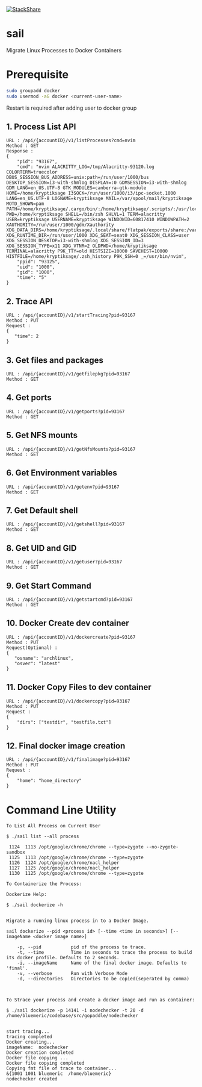 [![StackShare](http://img.shields.io/badge/tech-stack-0690fa.svg?style=flat)](https://stackshare.io/gopaddleio/gopaddle)

# sail
Migrate Linux Processes to Docker Containers

# Prerequisite
```sh
sudo groupadd docker
sudo usermod -aG docker <current-user-name>
```
Restart is required after adding user to docker group
## 1. Process List API
```
URL : /api/{accountID}/v1/listProcesses?cmd=nvim
Method : GET
Response :
{
    "pid": "93167",
    "cmd": "nvim ALACRITTY_LOG=/tmp/Alacritty-93120.log COLORTERM=truecolor DBUS_SESSION_BUS_ADDRESS=unix:path=/run/user/1000/bus DESKTOP_SESSION=i3-with-shmlog DISPLAY=:0 GDMSESSION=i3-with-shmlog GDM_LANG=en_US.UTF-8 GTK_MODULES=canberra-gtk-module HOME=/home/kryptiksage I3SOCK=/run/user/1000/i3/ipc-socket.1000 LANG=en_US.UTF-8 LOGNAME=kryptiksage MAIL=/var/spool/mail/kryptiksage MOTD_SHOWN=pam PATH=/home/kryptiksage/.cargo/bin/:/home/kryptiksage/.scripts/:/usr/local/bin:/usr/local/sbin:/usr/bin:/usr/bin/site_perl:/usr/bin/vendor_perl:/usr/bin/core_perl PWD=/home/kryptiksage SHELL=/bin/zsh SHLVL=1 TERM=alacritty USER=kryptiksage USERNAME=kryptiksage WINDOWID=60817410 WINDOWPATH=2 XAUTHORITY=/run/user/1000/gdm/Xauthority XDG_DATA_DIRS=/home/kryptiksage/.local/share/flatpak/exports/share:/var/lib/flatpak/exports/share:/usr/local/share:/usr/share XDG_RUNTIME_DIR=/run/user/1000 XDG_SEAT=seat0 XDG_SESSION_CLASS=user XDG_SESSION_DESKTOP=i3-with-shmlog XDG_SESSION_ID=3 XDG_SESSION_TYPE=x11 XDG_VTNR=2 OLDPWD=/home/kryptiksage TERMINAL=alacritty P9K_TTY=old HISTSIZE=10000 SAVEHIST=10000 HISTFILE=/home/kryptiksage/.zsh_history P9K_SSH=0 _=/usr/bin/nvim",
    "ppid": "93125",
    "uid": "1000",
    "gid": "1000",
    "time": "5"
}
```
## 2. Trace API
```
URL : /api/{accountID}/v1/startTracing?pid=93167
Method : PUT
Request :
{
   "time": 2
}
```
## 3. Get files and packages
```
URL : /api/{accountID}/v1/getfilepkg?pid=93167
Method : GET
```
## 4. Get ports
```
URL : /api/{accountID}/v1/getports?pid=93167
Method : GET
```
## 5. Get NFS mounts
```
URL : /api/{accountID}/v1/getNfsMounts?pid=93167
Method : GET
```
## 6. Get Environment variables
```
URL : /api/{accountID}/v1/getenv?pid=93167
Method : GET
```
## 7. Get Default shell
```
URL : /api/{accountID}/v1/getshell?pid=93167
Method : GET
```
## 8. Get UID and GID
```
URL : /api/{accountID}/v1/getuser?pid=93167
Method : GET
```
## 9. Get Start Command
```
URL : /api/{accountID}/v1/getstartcmd?pid=93167
Method : GET
```
## 10. Docker Create dev container
```
URL : /api/{accountID}/v1/dockercreate?pid=93167
Method : PUT
Request(Optional) :
{
   "osname": "archlinux",
   "osver": "latest"
}
```
## 11. Docker Copy Files to dev container
```
URL : /api/{accountID}/v1/dockercopy?pid=93167
Method : PUT
Request :
{
    "dirs": ["testdir", "testfile.txt"]
}
```
## 12. Final docker image creation
```
URL : /api/{accountID}/v1/finalimage?pid=93167
Method : PUT
Request :
{
    "home": "home_directory"
}
```

# Command Line Utility
```
To List All Process on Current User

$ ./sail list --all process

 1124  1113 /opt/google/chrome/chrome --type=zygote --no-zygote-sandbox
 1125  1113 /opt/google/chrome/chrome --type=zygote
 1126  1124 /opt/google/chrome/nacl_helper
 1127  1125 /opt/google/chrome/nacl_helper
 1130  1125 /opt/google/chrome/chrome --type=zygote
 
To Containerize the Process:

Dockerize Help:

$ ./sail dockerize -h


Migrate a running linux process in to a Docker Image. 

sail dockerize --pid <process id> [--time <time in seconds>] [--imageName <docker image name>]

    -p, --pid           pid of the process to trace.
    -t, --time          Time in seconds to trace the process to build its docker profile. Defaults to 2 seconds.
    -i, --imageName     Name of the final docker image. Defaults to 'final'.
    -v, --verbose       Run with Verbose Mode
    -d, --directories   Directories to be copied(seperated by comma)
    


To Strace your process and create a docker image and run as container:

$ ./sail dockerize -p 14141 -i nodechecker -t 20 -d /home/bluemeric/codebase/src/gopaddle/nodechecker 


start tracing...
tracing completed
Docker creating...
imageName:  nodechecker
Docker creation completed
Docker file copying ...
Docker file copying completed
Copying fmt file of trace to container...
&{1001 1001 bluemeric  /home/bluemeric}
nodechecker created

